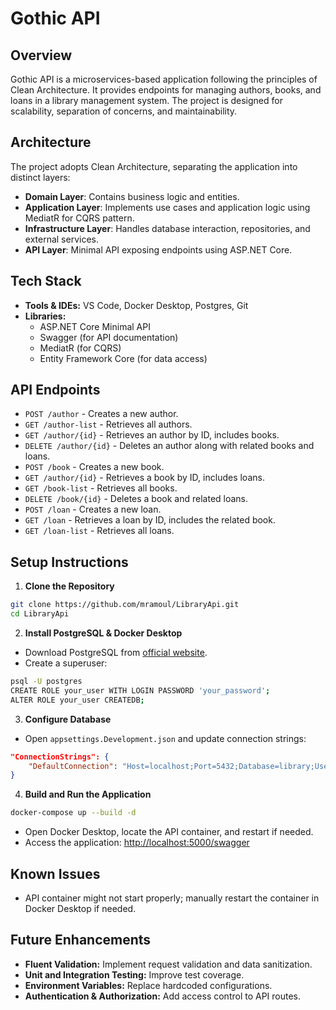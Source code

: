 # Gothic API

## Overview
Gothic API is a microservices-based application following the principles of Clean Architecture. It provides endpoints for managing authors, books, and loans in a library management system. The project is designed for scalability, separation of concerns, and maintainability.

## Architecture
The project adopts Clean Architecture, separating the application into distinct layers:
- **Domain Layer**: Contains business logic and entities.
- **Application Layer**: Implements use cases and application logic using MediatR for CQRS pattern.
- **Infrastructure Layer**: Handles database interaction, repositories, and external services.
- **API Layer**: Minimal API exposing endpoints using ASP.NET Core.

## Tech Stack
- **Tools & IDEs:** VS Code, Docker Desktop, Postgres, Git
- **Libraries:**
  - ASP.NET Core Minimal API
  - Swagger (for API documentation)
  - MediatR (for CQRS)
  - Entity Framework Core (for data access)

## API Endpoints
- `POST /author` - Creates a new author.
- `GET /author-list` - Retrieves all authors.
- `GET /author/{id}` - Retrieves an author by ID, includes books.
- `DELETE /author/{id}` - Deletes an author along with related books and loans.
- `POST /book` - Creates a new book.
- `GET /author/{id}` - Retrieves a book by ID, includes loans.
- `GET /book-list` - Retrieves all books.
- `DELETE /book/{id}` - Deletes a book and related loans.
- `POST /loan` - Creates a new loan.
- `GET /loan` - Retrieves a loan by ID, includes the related book.
- `GET /loan-list` - Retrieves all loans.


## Setup Instructions
1. **Clone the Repository**
```bash
git clone https://github.com/mramoul/LibraryApi.git
cd LibraryApi
```

2. **Install PostgreSQL & Docker Desktop**
- Download PostgreSQL from [official website](https://www.postgresql.org/download/).
- Create a superuser:
```bash
psql -U postgres
CREATE ROLE your_user WITH LOGIN PASSWORD 'your_password';
ALTER ROLE your_user CREATEDB;
```

3. **Configure Database**
- Open `appsettings.Development.json` and update connection strings:
```json
"ConnectionStrings": {
    "DefaultConnection": "Host=localhost;Port=5432;Database=library;Username=your_user;Password=your_password"
}
```

4. **Build and Run the Application**
```bash
docker-compose up --build -d
```
- Open Docker Desktop, locate the API container, and restart if needed.
- Access the application: [http://localhost:5000/swagger](http://localhost:5000/swagger)

## Known Issues
- API container might not start properly; manually restart the container in Docker Desktop if needed.

## Future Enhancements
- **Fluent Validation:** Implement request validation and data sanitization.
- **Unit and Integration Testing:** Improve test coverage.
- **Environment Variables:** Replace hardcoded configurations.
- **Authentication & Authorization:** Add access control to API routes.
